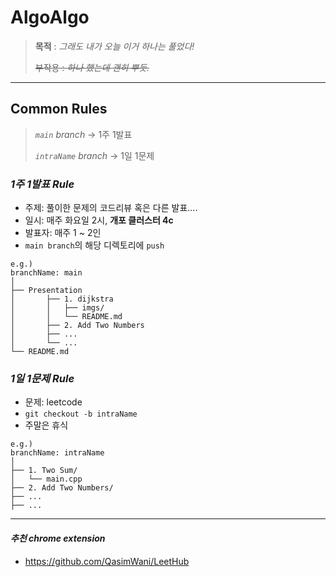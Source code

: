 # AlgoAlgo

> **목적** : _그래도 내가 오늘 이거 하나는 풀었다!_
>
> ~~부작용 : _하나 했는데 괜히 뿌듯._~~

---

## Common Rules

> _`main` branch_ -> 1주 1발표
>
> _`intraName` branch_ -> 1일 1문제

### **_1주 1발표 Rule_**

-   주제: 풀이한 문제의 코드리뷰 혹은 다른 발표....
-   일시: 매주 화요일 2시, **개포 클러스터 4c**
-   발표자: 매주 1 ~ 2인
-   `main branch`의 해당 디렉토리에 `push`

```
e.g.)
branchName: main
│
├── Presentation
│		├── 1. dijkstra
│		│	├── imgs/
│		│	└── README.md
│		├── 2. Add Two Numbers
│		├── ...
│		└── ...
└── README.md
```

### **_1일 1문제 Rule_**

-   문제: leetcode
-   `git checkout -b intraName`
-   주말은 휴식

```
e.g.)
branchName: intraName
│
├── 1. Two Sum/
│	└── main.cpp
├── 2. Add Two Numbers/
├── ...
├── ...
```

---

#### **_추천 chrome extension_**

-   https://github.com/QasimWani/LeetHub
